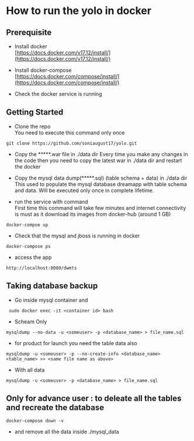 # How to run the yolo in docker

## Prerequisite 

* Install docker   
[https://docs.docker.com/v17.12/install/](https://docs.docker.com/v17.12/install/)
* Install docker-compose  
[https://docs.docker.com/compose/install/](https://docs.docker.com/compose/install/)


* Check the docker service is running

## Getting Started

* Clone the repo   
You need to execute this command only once
```
git clone https://github.com/soniaugust17/yolo.git
```

* Copy the *****.war file in ./data dir
Every time you make any changes in the code then you need to copy the latest war in ./data dir and restart the docker

* Copy the mysql data dump(*****.sql) (table schema + data) in ./data dir
This used to populate the mysql database dreamapp with table schema and data. Will be executed only once in complete lifetime.   



* run the service with command  
First time this command will take few minutes and internet connectivity is must as it download its images from docker-hub (around 1 GB)
```
docker-compoe up
```

* Check that the mysql and jboss is running in docker 

```
docker-compose ps 
```
* access the app 
```
http://localhost:8080/dwmts
```
## Taking database backup
* Go inside mysql container and 
```
 sudo docker exec -it <container id> bash
 ```
* Scheam Only
```
mysqldump --no-data -u <someuser> -p <database_name> > file_name.sql
```
* for product for launch you need the table data also 
```
mysqldump -u <someuser> -p --no-create-info <database_name> <table_name> >> <same file name as above>
```
* With all data
```
mysqldump -u <someuser> -p <database_name> > file_name.sql
```
## Only for advance user : to deleate all the tables and recreate the database
```
docker-compose down -v 
```
* and remove all the data inside ./mysql_data

